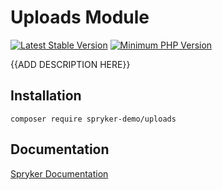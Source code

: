 # Uploads Module
[![Latest Stable Version](https://poser.pugx.org/spryker-demo/uploads/v/stable.svg)](https://packagist.org/packages/spryker-demo/uploads)
[![Minimum PHP Version](https://img.shields.io/badge/php-%3E%3D%207.4-8892BF.svg)](https://php.net/)

{{ADD DESCRIPTION HERE}}

## Installation

```
composer require spryker-demo/uploads
```

## Documentation

[Spryker Documentation](https://academy.spryker.com/developing_with_spryker/module_guide/modules.html)
